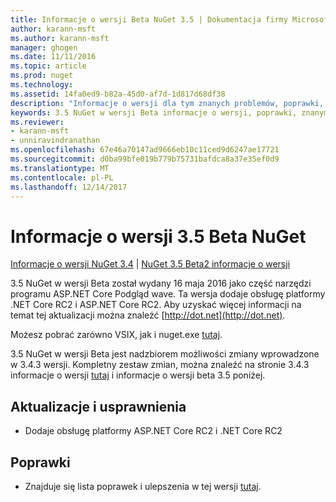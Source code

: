 ```yaml
---
title: Informacje o wersji Beta NuGet 3.5 | Dokumentacja firmy Microsoft
author: karann-msft
ms.author: karann-msft
manager: ghogen
ms.date: 11/11/2016
ms.topic: article
ms.prod: nuget
ms.technology: 
ms.assetid: 14fa0ed9-b82a-45d0-af7d-1d817d68df38
description: "Informacje o wersji dla tym znanych problemów, poprawki, dodatkowe funkcje i dcr 3.5 NuGet w wersji Beta."
keywords: 3.5 NuGet w wersji Beta informacje o wersji, poprawki, znanymi problemami, nowe funkcje, dcr
ms.reviewer:
- karann-msft
- unniravindranathan
ms.openlocfilehash: 67e46a70147ad9666eb10c11ced9d6247ae17721
ms.sourcegitcommit: d0ba99bfe019b779b75731bafdca8a37e35ef0d9
ms.translationtype: MT
ms.contentlocale: pl-PL
ms.lasthandoff: 12/14/2017
---
```

# <a name="nuget-35-beta-release-notes"></a>Informacje o wersji 3.5 Beta NuGet

[Informacje o wersji NuGet 3.4](../release-notes/nuget-3.4.md) | [NuGet 3.5 Beta2 informacje o wersji](../release-notes/nuget-3.5-Beta2.md)

3.5 NuGet w wersji Beta został wydany 16 maja 2016 jako część narzędzi programu ASP.NET Core Podgląd wave. Ta wersja dodaje obsługę platformy .NET Core RC2 i ASP.NET Core RC2. Aby uzyskać więcej informacji na temat tej aktualizacji można znaleźć [http://dot.net](http://dot.net).

Możesz pobrać zarówno VSIX, jak i nuget.exe [tutaj](https://dist.nuget.org/index.html).

3.5 NuGet w wersji Beta jest nadzbiorem możliwości zmiany wprowadzone w 3.4.3 wersji. Kompletny zestaw zmian, można znaleźć na stronie 3.4.3 informacje o wersji [tutaj](https://github.com/NuGet/Home/issues?q=is%3Aissue+milestone%3A3.4.3+is%3Aclosed) i informacje o wersji beta 3.5 poniżej.

## <a name="updates-and-improvements"></a>Aktualizacje i usprawnienia

* Dodaje obsługę platformy ASP.NET Core RC2 i .NET Core RC2

## <a name="fixes"></a>Poprawki

* Znajduje się lista poprawek i ulepszenia w tej wersji [tutaj](https://github.com/NuGet/Home/issues?q=is%3Aissue+milestone%3A%223.5+Beta%22+is%3Aclosed).